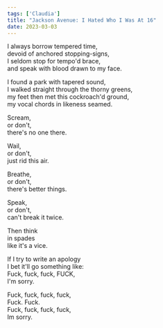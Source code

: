 ```yaml
---
tags: ['Claudia']
title: "Jackson Avenue: I Hated Who I Was At 16"
date: 2023-03-03
---
```


I always borrow tempered time,  
devoid of anchored stopping-signs,  
I seldom stop for tempo'd brace,  
and speak with blood drawn to my face.

I found a park with tapered sound,  
I walked straight through the thorny greens,  
my feet then met this cockroach'd ground,  
my vocal chords in likeness seamed.

Scream,  
or don't,  
there's no one there.

Wail,  
or don't,  
just rid this air.

Breathe,  
or don't,  
there's better things.

Speak,  
or don't,  
can't break it twice.

Then think  
in spades  
like it's a vice.

If I try to write an apology  
I bet it'll go something like:  
Fuck, fuck, fuck, FUCK,  
I'm sorry.

Fuck, fuck, fuck, fuck,  
Fuck. Fuck.  
Fuck, fuck, fuck, fuck,  
Im sorry.
